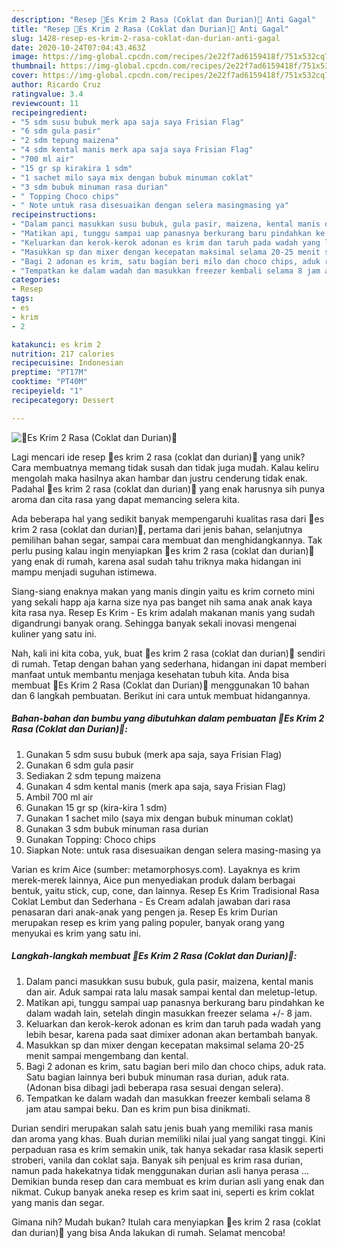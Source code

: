```yaml
---
description: "Resep 🍨Es Krim 2 Rasa (Coklat dan Durian)🍨 Anti Gagal"
title: "Resep 🍨Es Krim 2 Rasa (Coklat dan Durian)🍨 Anti Gagal"
slug: 1428-resep-es-krim-2-rasa-coklat-dan-durian-anti-gagal
date: 2020-10-24T07:04:43.463Z
image: https://img-global.cpcdn.com/recipes/2e22f7ad6159418f/751x532cq70/🍨es-krim-2-rasa-coklat-dan-durian🍨-foto-resep-utama.jpg
thumbnail: https://img-global.cpcdn.com/recipes/2e22f7ad6159418f/751x532cq70/🍨es-krim-2-rasa-coklat-dan-durian🍨-foto-resep-utama.jpg
cover: https://img-global.cpcdn.com/recipes/2e22f7ad6159418f/751x532cq70/🍨es-krim-2-rasa-coklat-dan-durian🍨-foto-resep-utama.jpg
author: Ricardo Cruz
ratingvalue: 3.4
reviewcount: 11
recipeingredient:
- "5 sdm susu bubuk merk apa saja saya Frisian Flag"
- "6 sdm gula pasir"
- "2 sdm tepung maizena"
- "4 sdm kental manis merk apa saja saya Frisian Flag"
- "700 ml air"
- "15 gr sp kirakira 1 sdm"
- "1 sachet milo saya mix dengan bubuk minuman coklat"
- "3 sdm bubuk minuman rasa durian"
- " Topping Choco chips"
- " Note untuk rasa disesuaikan dengan selera masingmasing ya"
recipeinstructions:
- "Dalam panci masukkan susu bubuk, gula pasir, maizena, kental manis dan air. Aduk sampai rata lalu masak sampai kental dan meletup-letup."
- "Matikan api, tunggu sampai uap panasnya berkurang baru pindahkan ke dalam wadah lain, setelah dingin masukkan freezer selama +/- 8 jam."
- "Keluarkan dan kerok-kerok adonan es krim dan taruh pada wadah yang lebih besar, karena pada saat dimixer adonan akan bertambah banyak."
- "Masukkan sp dan mixer dengan kecepatan maksimal selama 20-25 menit sampai mengembang dan kental."
- "Bagi 2 adonan es krim, satu bagian beri milo dan choco chips, aduk rata. Satu bagian lainnya beri bubuk minuman rasa durian, aduk rata. (Adonan bisa dibagi jadi beberapa rasa sesuai dengan selera)."
- "Tempatkan ke dalam wadah dan masukkan freezer kembali selama 8 jam atau sampai beku. Dan es krim pun bisa dinikmati."
categories:
- Resep
tags:
- es
- krim
- 2

katakunci: es krim 2 
nutrition: 217 calories
recipecuisine: Indonesian
preptime: "PT17M"
cooktime: "PT40M"
recipeyield: "1"
recipecategory: Dessert

---
```



![🍨Es Krim 2 Rasa (Coklat dan Durian)🍨](https://img-global.cpcdn.com/recipes/2e22f7ad6159418f/751x532cq70/🍨es-krim-2-rasa-coklat-dan-durian🍨-foto-resep-utama.jpg)

Lagi mencari ide resep 🍨es krim 2 rasa (coklat dan durian)🍨 yang unik? Cara membuatnya memang tidak susah dan tidak juga mudah. Kalau keliru mengolah maka hasilnya akan hambar dan justru cenderung tidak enak. Padahal 🍨es krim 2 rasa (coklat dan durian)🍨 yang enak harusnya sih punya aroma dan cita rasa yang dapat memancing selera kita.

Ada beberapa hal yang sedikit banyak mempengaruhi kualitas rasa dari 🍨es krim 2 rasa (coklat dan durian)🍨, pertama dari jenis bahan, selanjutnya pemilihan bahan segar, sampai cara membuat dan menghidangkannya. Tak perlu pusing kalau ingin menyiapkan 🍨es krim 2 rasa (coklat dan durian)🍨 yang enak di rumah, karena asal sudah tahu triknya maka hidangan ini mampu menjadi suguhan istimewa.

Siang-siang enaknya makan yang manis dingin yaitu es krim corneto mini yang sekali happ aja karna size nya pas banget nih sama anak anak kaya kita rasa nya. Resep Es Krim - Es krim adalah makanan manis yang sudah digandrungi banyak orang. Sehingga banyak sekali inovasi mengenai kuliner yang satu ini.


Nah, kali ini kita coba, yuk, buat 🍨es krim 2 rasa (coklat dan durian)🍨 sendiri di rumah. Tetap dengan bahan yang sederhana, hidangan ini dapat memberi manfaat untuk membantu menjaga kesehatan tubuh kita. Anda bisa membuat 🍨Es Krim 2 Rasa (Coklat dan Durian)🍨 menggunakan 10 bahan dan 6 langkah pembuatan. Berikut ini cara untuk membuat hidangannya.

<!--inarticleads1-->

##### Bahan-bahan dan bumbu yang dibutuhkan dalam pembuatan 🍨Es Krim 2 Rasa (Coklat dan Durian)🍨:

1. Gunakan 5 sdm susu bubuk (merk apa saja, saya Frisian Flag)
1. Gunakan 6 sdm gula pasir
1. Sediakan 2 sdm tepung maizena
1. Gunakan 4 sdm kental manis (merk apa saja, saya Frisian Flag)
1. Ambil 700 ml air
1. Gunakan 15 gr sp (kira-kira 1 sdm)
1. Gunakan 1 sachet milo (saya mix dengan bubuk minuman coklat)
1. Gunakan 3 sdm bubuk minuman rasa durian
1. Gunakan  Topping: Choco chips
1. Siapkan  Note: untuk rasa disesuaikan dengan selera masing-masing ya


Varian es krim Aice (sumber: metamorphosys.com). Layaknya es krim merek-merek lainnya, Aice pun menyediakan produk dalam berbagai bentuk, yaitu stick, cup, cone, dan lainnya. Resep Es Krim Tradisional Rasa Coklat Lembut dan Sederhana - Es Cream adalah jawaban dari rasa penasaran dari anak-anak yang pengen ja. Resep Es krim Durian merupakan resep es krim yang paling populer, banyak orang yang menyukai es krim yang satu ini. 

<!--inarticleads2-->

##### Langkah-langkah membuat 🍨Es Krim 2 Rasa (Coklat dan Durian)🍨:

1. Dalam panci masukkan susu bubuk, gula pasir, maizena, kental manis dan air. Aduk sampai rata lalu masak sampai kental dan meletup-letup.
1. Matikan api, tunggu sampai uap panasnya berkurang baru pindahkan ke dalam wadah lain, setelah dingin masukkan freezer selama +/- 8 jam.
1. Keluarkan dan kerok-kerok adonan es krim dan taruh pada wadah yang lebih besar, karena pada saat dimixer adonan akan bertambah banyak.
1. Masukkan sp dan mixer dengan kecepatan maksimal selama 20-25 menit sampai mengembang dan kental.
1. Bagi 2 adonan es krim, satu bagian beri milo dan choco chips, aduk rata. Satu bagian lainnya beri bubuk minuman rasa durian, aduk rata. (Adonan bisa dibagi jadi beberapa rasa sesuai dengan selera).
1. Tempatkan ke dalam wadah dan masukkan freezer kembali selama 8 jam atau sampai beku. Dan es krim pun bisa dinikmati.


Durian sendiri merupakan salah satu jenis buah yang memiliki rasa manis dan aroma yang khas. Buah durian memiliki nilai jual yang sangat tinggi. Kini perpaduan rasa es krim semakin unik, tak hanya sekadar rasa klasik seperti stroberi, vanila dan coklat saja. Banyak sih penjual es krim rasa durian, namun pada hakekatnya tidak menggunakan durian asli hanya perasa … Demikian bunda resep dan cara membuat es krim durian asli yang enak dan nikmat. Cukup banyak aneka resep es krim saat ini, seperti es krim coklat yang manis dan segar. 

Gimana nih? Mudah bukan? Itulah cara menyiapkan 🍨es krim 2 rasa (coklat dan durian)🍨 yang bisa Anda lakukan di rumah. Selamat mencoba!
